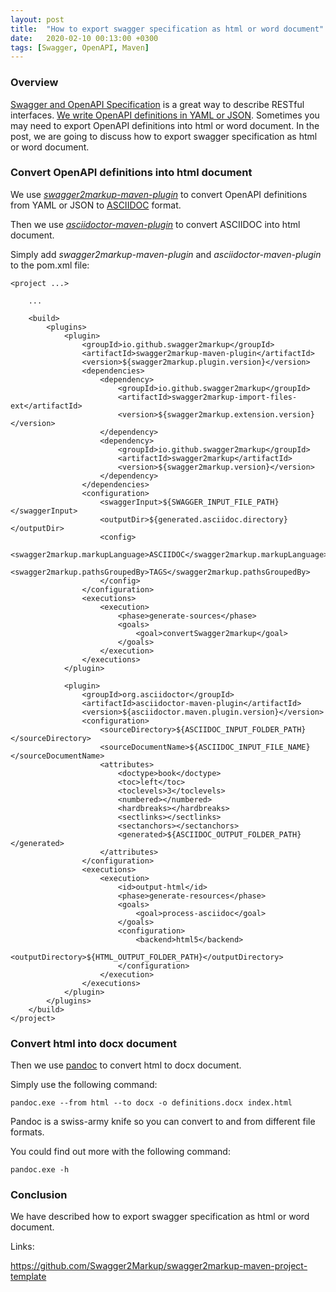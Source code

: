 ```yaml
---
layout: post
title:  "How to export swagger specification as html or word document"
date:   2020-02-10 00:13:00 +0300
tags: [Swagger, OpenAPI, Maven]
---
```


### Overview

[Swagger and OpenAPI Specification](https://swagger.io/docs/specification/about/) is a great way to describe RESTful interfaces.
[We write OpenAPI definitions in YAML or JSON](https://swagger.io/docs/specification/basic-structure/).
Sometimes you may need to export OpenAPI definitions into html or word document.
In the post, we are going to discuss how to export swagger specification as html or word document.

### Convert OpenAPI definitions into html document

We use [*swagger2markup-maven-plugin*](https://mvnrepository.com/artifact/io.github.swagger2markup/swagger2markup-maven-plugin) to convert OpenAPI definitions from YAML or JSON to [ASCIIDOC](http://asciidoc.org/) format.
 
Then we use [*asciidoctor-maven-plugin*](https://mvnrepository.com/artifact/org.asciidoctor/asciidoctor-maven-plugin) to convert ASCIIDOC into html document.

Simply add *swagger2markup-maven-plugin* and *asciidoctor-maven-plugin* to the pom.xml file:

```
<project ...>    

    ...

    <build>
        <plugins>
            <plugin>
                <groupId>io.github.swagger2markup</groupId>
                <artifactId>swagger2markup-maven-plugin</artifactId>
                <version>${swagger2markup.plugin.version}</version>
                <dependencies>
                    <dependency>
                        <groupId>io.github.swagger2markup</groupId>
                        <artifactId>swagger2markup-import-files-ext</artifactId>
                        <version>${swagger2markup.extension.version}</version>
                    </dependency>
                    <dependency>
                        <groupId>io.github.swagger2markup</groupId>
                        <artifactId>swagger2markup</artifactId>
                        <version>${swagger2markup.version}</version>
                    </dependency>
                </dependencies>
                <configuration>
                    <swaggerInput>${SWAGGER_INPUT_FILE_PATH}</swaggerInput>
                    <outputDir>${generated.asciidoc.directory}</outputDir>
                    <config>
                        <swagger2markup.markupLanguage>ASCIIDOC</swagger2markup.markupLanguage>
                        <swagger2markup.pathsGroupedBy>TAGS</swagger2markup.pathsGroupedBy>
                    </config>
                </configuration>
                <executions>
                    <execution>
                        <phase>generate-sources</phase>
                        <goals>
                            <goal>convertSwagger2markup</goal>
                        </goals>
                    </execution>
                </executions>
            </plugin>

            <plugin>
                <groupId>org.asciidoctor</groupId>
                <artifactId>asciidoctor-maven-plugin</artifactId>
                <version>${asciidoctor.maven.plugin.version}</version>
                <configuration>
                    <sourceDirectory>${ASCIIDOC_INPUT_FOLDER_PATH}</sourceDirectory>
                    <sourceDocumentName>${ASCIIDOC_INPUT_FILE_NAME}</sourceDocumentName>
                    <attributes>
                        <doctype>book</doctype>
                        <toc>left</toc>
                        <toclevels>3</toclevels>
                        <numbered></numbered>
                        <hardbreaks></hardbreaks>
                        <sectlinks></sectlinks>
                        <sectanchors></sectanchors>
                        <generated>${ASCIIDOC_OUTPUT_FOLDER_PATH}</generated>
                    </attributes>
                </configuration>
                <executions>
                    <execution>
                        <id>output-html</id>
                        <phase>generate-resources</phase>
                        <goals>
                            <goal>process-asciidoc</goal>
                        </goals>
                        <configuration>
                            <backend>html5</backend>
                            <outputDirectory>${HTML_OUTPUT_FOLDER_PATH}</outputDirectory>
                        </configuration>
                    </execution>
                </executions>
            </plugin>
        </plugins>
    </build>
</project>    
```

### Convert html into docx document

Then we use [pandoc](https://pandoc.org/) to convert html to docx document.
 
Simply use the following command:

```
pandoc.exe --from html --to docx -o definitions.docx index.html
```

Pandoc is a swiss-army knife so you can convert to and from different file formats.

You could find out more with the following command:

```
pandoc.exe -h
```

### Conclusion

We have described how to export swagger specification as html or word document.

Links:

https://github.com/Swagger2Markup/swagger2markup-maven-project-template
